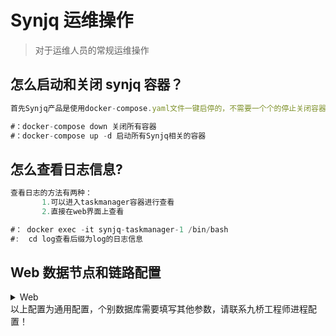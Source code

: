 # Synjq 运维操作

> 对于运维人员的常规运维操作

## 怎么启动和关闭 synjq 容器？</br>

```javascript {.line-numbers}
首先Synjq产品是使用docker-compose.yaml文件一键启停的，不需要一个个的停止关闭容器

#：docker-compose down 关闭所有容器
#：docker-compose up -d 启动所有Synjq相关的容器
```

## 怎么查看日志信息? </br>

```javascript {.line-numbers}
查看日志的方法有两种：
       1.可以进入taskmanager容器进行查看
       2.直接在web界面上查看

#： docker exec -it synjq-taskmanager-1 /bin/bash
#:  cd log查看后缀为log的日志信息
```

## Web 数据节点和链路配置

<details>
<summary>Web</summary>

> 添加数据节点信息

![](https://image-1302181629.cos.ap-beijing.myqcloud.com/synjq--%E6%B7%BB%E5%8A%A0%E8%8A%82%E7%82%B9.png)

> 填写节点的 ip，端口等相关信息

![](https://image-1302181629.cos.ap-beijing.myqcloud.com/synjq-%E8%8A%82%E7%82%B9%E4%BF%A1%E6%81%AF.png)

> 配置链路

![](https://image-1302181629.cos.ap-beijing.myqcloud.com/synjq-%E6%B7%BB%E5%8A%A0%E9%93%BE%E8%B7%AF.png)

> 填加链路信息，填写完保存启动链路即可

![](https://image-1302181629.cos.ap-beijing.myqcloud.com/synjq--%E9%93%BE%E8%B7%AF%E4%BF%A1%E6%81%AF.png)

</details>
以上配置为通用配置，个别数据库需要填写其他参数，请联系九桥工程师进程配置！
